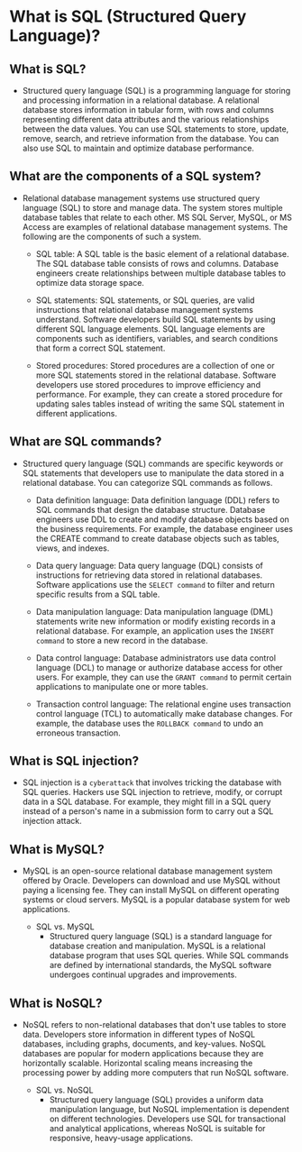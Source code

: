 # What is SQL (Structured Query Language)?

## What is SQL?

- Structured query language (SQL) is a programming language for storing and processing information in a relational database. A relational database stores information in tabular form, with rows and columns representing different data attributes and the various relationships between the data values. You can use SQL statements to store, update, remove, search, and retrieve information from the database. You can also use SQL to maintain and optimize database performance.

## What are the components of a SQL system?

- Relational database management systems use structured query language (SQL) to store and manage data. The system stores multiple database tables that relate to each other. MS SQL Server, MySQL, or MS Access are examples of relational database management systems. The following are the components of such a system.
  - SQL table:
A SQL table is the basic element of a relational database. The SQL database table consists of rows and columns. Database engineers create relationships between multiple database tables to optimize data storage space.

  - SQL statements:
SQL statements, or SQL queries, are valid instructions that relational database management systems understand. Software developers build SQL statements by using different SQL language elements. SQL language elements are components such as identifiers, variables, and search conditions that form a correct SQL statement.

  - Stored procedures:
Stored procedures are a collection of one or more SQL statements stored in the relational database. Software developers use stored procedures to improve efficiency and performance. For example, they can create a stored procedure for updating sales tables instead of writing the same SQL statement in different applications.

## What are SQL commands?

- Structured query language (SQL) commands are specific keywords or SQL statements that developers use to manipulate the data stored in a relational database. You can categorize SQL commands as follows.

  - Data definition language:
Data definition language (DDL) refers to SQL commands that design the database structure. Database engineers use DDL to create and modify database objects based on the business requirements. For example, the database engineer uses the CREATE command to create database objects such as tables, views, and indexes.

  - Data query language:
Data query language (DQL) consists of instructions for retrieving data stored in relational databases. Software applications use the `SELECT command` to filter and return specific results from a SQL table.

  - Data manipulation language:
Data manipulation language (DML) statements write new information or modify existing records in a relational database. For example, an application uses the `INSERT command` to store a new record in the database.

  - Data control language:
Database administrators use data control language (DCL) to manage or authorize database access for other users. For example, they can use the `GRANT command` to permit certain applications to manipulate one or more tables.

  - Transaction control language:
The relational engine uses transaction control language (TCL) to automatically make database changes. For example, the database uses the `ROLLBACK command` to undo an erroneous transaction.

## What is SQL injection?

- SQL injection is a `cyberattack` that involves tricking the database with SQL queries. Hackers use SQL injection to retrieve, modify, or corrupt data in a SQL database. For example, they might fill in a SQL query instead of a person's name in a submission form to carry out a SQL injection attack.

## What is MySQL?

- MySQL is an open-source relational database management system offered by Oracle. Developers can download and use MySQL without paying a licensing fee. They can install MySQL on different operating systems or cloud servers. MySQL is a popular database system for web applications.

  - SQL vs. MySQL
    - Structured query language (SQL) is a standard language for database creation and manipulation. MySQL is a relational database program that uses SQL queries. While SQL commands are defined by international standards, the MySQL software undergoes continual upgrades and improvements.

## What is NoSQL?

- NoSQL refers to non-relational databases that don't use tables to store data. Developers store information in different types of NoSQL databases, including graphs, documents, and key-values. NoSQL databases are popular for modern applications because they are horizontally scalable. Horizontal scaling means increasing the processing power by adding more computers that run NoSQL software.

  - SQL vs. NoSQL
    - Structured query language (SQL) provides a uniform data manipulation language, but NoSQL implementation is dependent on different technologies. Developers use SQL for transactional and analytical applications, whereas NoSQL is suitable for responsive, heavy-usage applications.
